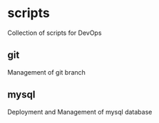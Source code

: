 # scripts
Collection of scripts for DevOps

## git
Management of git branch

## mysql 
Deployment and Management of mysql database
